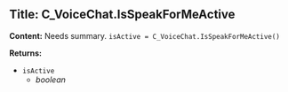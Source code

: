## Title: C_VoiceChat.IsSpeakForMeActive

**Content:**
Needs summary.
`isActive = C_VoiceChat.IsSpeakForMeActive()`

**Returns:**
- `isActive`
  - *boolean*